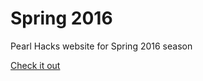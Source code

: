 # Spring 2016
Pearl Hacks website for Spring 2016 season

[Check it out](https://github.com/madipfaff/PearlHacks16.git)
